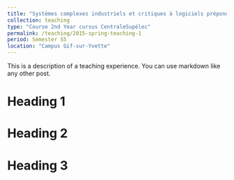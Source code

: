 ```yaml
---
title: "Systèmes complexes industriels et critiques à logiciels prépondérants"
collection: teaching
type: "Course 2nd Year cursus CentraleSupélec"
permalink: /teaching/2015-spring-teaching-1
period: Semester S5
location: "Campus Gif-sur-Yvette"
---
```


This is a description of a teaching experience. You can use markdown like any other post.

Heading 1
======

Heading 2
======

Heading 3
======
